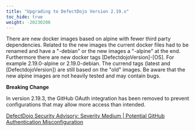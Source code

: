 ```yaml
---
title: "Upgrading to DefectDojo Version 2.19.x"
toc_hide: true
weight: -20230206
---
```

There are new docker images based on alpine with fewer third party dependencies. Related to the new images the current docker files had to be renamed and have a "-debian" or the new images a "-alpine" at the end. Furthermore there are new docker tags [DefectdojoVersion]-[OS]. For example 2.19.0-alpine or 2.19.0-debian. The currend tags (latest and [DefectdojoVersion]) are still based on the "old" images. Be aware that the new alpine images are not heavily tested and may contain bugs.

**Breaking Change**

In version 2.19.3, the GitHub OAuth integration has been removed to prevent configurations that may allow more access than intended.

[DefectDojo Security Advisory: Severity Medium | Potential GitHub Authentication Misconfiguration](https://github.com/DefectDojo/django-DefectDojo/security/advisories/GHSA-hfp4-q5pg-2p7r)
